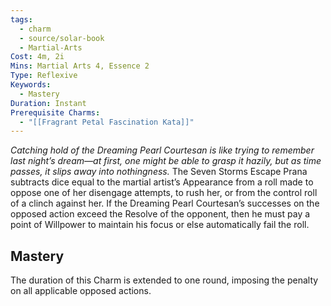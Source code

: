 ```yaml
---
tags:
  - charm
  - source/solar-book
  - Martial-Arts
Cost: 4m, 2i
Mins: Martial Arts 4, Essence 2
Type: Reflexive
Keywords:
  - Mastery
Duration: Instant
Prerequisite Charms:
  - "[[Fragrant Petal Fascination Kata]]"
---
```

*Catching hold of the Dreaming Pearl Courtesan is like trying to remember last night’s dream—at first, one might be able to grasp it hazily, but as time passes, it slips away into nothingness.* 
The Seven Storms Escape Prana subtracts dice equal to the martial artist’s Appearance from a roll made to oppose one of her disengage attempts, to rush her, or from the control roll of a clinch against her. If the Dreaming Pearl Courtesan’s successes on the opposed action exceed the Resolve of the opponent, then he must pay a point of Willpower to maintain his focus or else automatically fail the roll. 
## Mastery
The duration of this Charm is extended to one round, imposing the penalty on all applicable opposed actions.